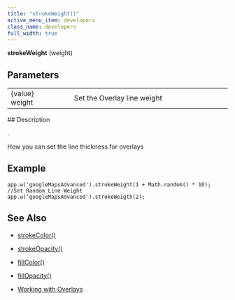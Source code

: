 ```yaml
---
title: "strokeWeight()"
active_menu_item: developers
class_name: developers
full_width: true
---
```



**strokeWeight** (weight)

## Parameters

<table>
<tr>
<td width="169">
{value} weight

</td>
<td width="17">
</td>
<td width="694">
Set the Overlay line weight

</td>
</tr>
</table>
## Description

.

How you can set the line thickness for overlays

## **Example**

     
    app.w('googleMapsAdvanced').strokeWeight(1 + Math.random() * 10);  //Set Random Line Weight
    app.w('googleMapsAdvanced').strokeWeigth(2);
     
     
   

## **See Also**

 - [strokeColor()](strokecolor.htm)

 - [strokeOpacity()](strokeopacity.htm)

 - [fillColor()](fillcolor.htm)

 - [fillOpacity()](fillopacity.htm)

 - [Working with Overlays](../../../../product-guide/advanced-important-widgets/google-v3-maps-widget/working-with-overlays/)


